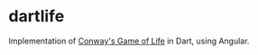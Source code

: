 dartlife
========

Implementation of [Conway's Game of Life](http://en.wikipedia.org/wiki/Conway%27s_Game_of_Life) in Dart, using Angular.
